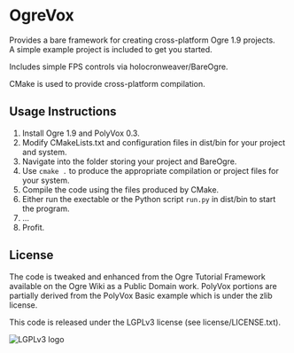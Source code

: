 OgreVox
==========

Provides a bare framework for creating cross-platform Ogre 1.9 projects.  
A simple example project is included to get you started.

Includes simple FPS controls via holocronweaver/BareOgre.

CMake is used to provide cross-platform compilation.  

Usage Instructions
-------------------
1. Install Ogre 1.9 and PolyVox 0.3.
2. Modify CMakeLists.txt and configuration files in dist/bin for your
project and system.
3. Navigate into the folder storing your project and BareOgre.
4. Use `cmake .` to produce the appropriate compilation or project files for
your system.
5. Compile the code using the files produced by CMake.
6. Either run the exectable or the Python script `run.py` in dist/bin
to start the program.
7. ...
8. Profit.

License
------------------
The code is tweaked and enhanced from the Ogre Tutorial Framework available
on the Ogre Wiki as a Public Domain work.  PolyVox portions are partially
derived from the PolyVox Basic example which is under the zlib license.

This code is released under the LGPLv3 license (see license/LICENSE.txt).

![LGPLv3 logo](https://raw.github.com/holocronweaver/OgreVox/master/license/LGPLv3.png)
